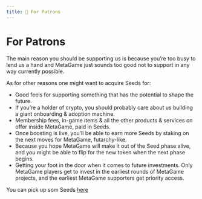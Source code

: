 ```yaml
---
title: 🐳 For Patrons
---
```

 
# For Patrons

The main reason you should be supporting us is because you’re too busy to lend us a hand and MetaGame just sounds too good not to support in any way currently possible.

  

As for other reasons one might want to acquire Seeds for:

-   Good feels for supporting something that has the potential to shape the future.
-   If you’re a holder of crypto, you should probably care about us building a giant onboarding & adoption machine.
-   Membership fees, in-game items & all the other products & services on offer inside MetaGame, paid in Seeds.
-   Once boosting is live, you’ll be able to earn more Seeds by staking on the next moves for MetaGame, futarchy-like.
-   Because you hope MetaGame will make it out of the Seed phase alive, and you might be able to flip for the new token when the next phase begins.
-   Getting your foot in the door when it comes to future investments. Only MetaGame players get to invest in the earliest rounds of MetaGame projects, and the earliest MetaGame supporters get priority access.
    

  
You can pick up som Seeds [here](https://app.uniswap.org/#/swap?inputCurrency=0x30cf203b48edaa42c3b4918e955fed26cd012a3f&outputCurrency=0xc02aaa39b223fe8d0a0e5c4f27ead9083c756cc2)
